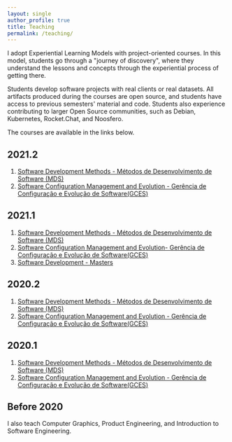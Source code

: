 ```yaml
---
layout: single
author_profile: true
title: Teaching
permalink: /teaching/
---
```


I adopt Experiential Learning Models with project-oriented courses. In this model, students go through a "journey of discovery", where they understand the lessons and concepts through the experiential process of getting there. 

Students develop software projects with real clients or real datasets. All artifacts produced during the courses are open source, and students have access to previous semesters' material and code. Students also experience contributing to larger Open Source communities, such as Debian, Kubernetes, Rocket.Chat, and Noosfero.

The courses are available in the links below.


## 2021.2 
1. [Software Development Methods - Métodos de Desenvolvimento de Software (MDS)](https://github.com/fga-eps-mds/Qualifying-Software-Engineers-Undergraduates-in-DevOps/blob/main/Turmas/2021-2.md)  
1. [Software Configuration Management and Evolution - Gerência de Configuração e Evolução de Software(GCES)](https://github.com/fga-gces)

## 2021.1 
1. [Software Development Methods - Métodos de Desenvolvimento de Software (MDS)](https://github.com/fga-eps-mds)
1. [Software Configuration Management and Evolution- Gerência de Configuração e Evolução de Software(GCES)](https://github.com/fga-gces)
1. [Software Development - Masters](https://github.com/PPCA-CS)

## 2020.2 
1. [Software Development Methods - Métodos de Desenvolvimento de Software (MDS)](https://github.com/fga-eps-mds)
1. [Software Configuration Management and Evolution - Gerência de Configuração e Evolução de Software(GCES)](https://github.com/fga-gces)

## 2020.1 
1. [Software Development Methods - Métodos de Desenvolvimento de Software (MDS)](https://github.com/fga-eps-mds)
1. [Software Configuration Management and Evolution - Gerência de Configuração e Evolução de Software(GCES)](https://github.com/fga-gces)


## Before 2020
I also teach Computer Graphics, Product Engineering, and Introduction to Software Engineering.
